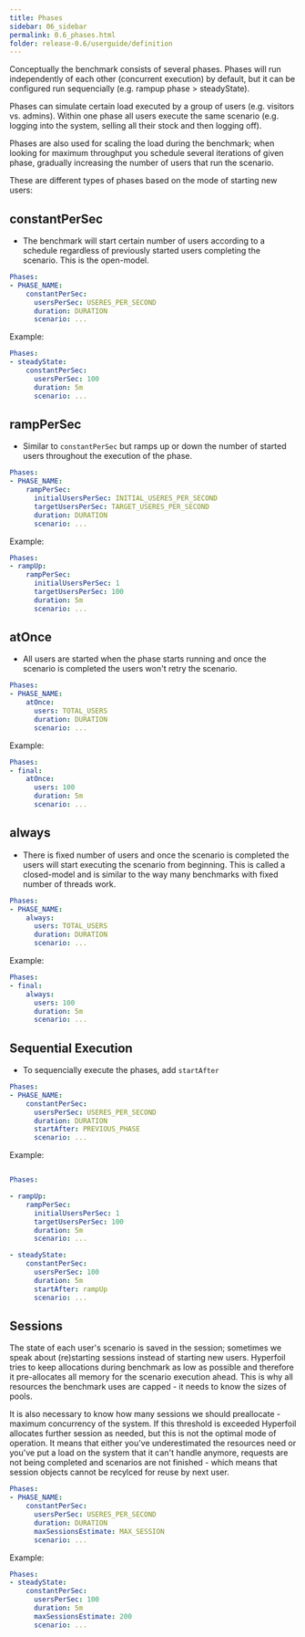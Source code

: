 ```yaml
---
title: Phases
sidebar: 06_sidebar
permalink: 0.6_phases.html
folder: release-0.6/userguide/definition
---
```


Conceptually the benchmark consists of several phases. Phases will run independently of each other (concurrent execution) by default, but it can be configured run sequencially (e.g. rampup phase > steadyState).

Phases can simulate certain load executed by a group of users (e.g. visitors vs. admins). Within one phase all users execute the same scenario (e.g. logging into the system, selling all their stock and then logging off).

Phases are also used for scaling the load during the benchmark; when looking for maximum throughput you schedule several iterations of given phase, gradually increasing the number of users that run the scenario.

These are different types of phases based on the mode of starting new users:

## constantPerSec

* The benchmark will start certain number of users according to a schedule regardless of previously started users completing the scenario. This is the open-model.

```yaml
Phases:
- PHASE_NAME:
    constantPerSec:
      usersPerSec: USERES_PER_SECOND
      duration: DURATION
      scenario: ...
```

Example: 

```yaml
Phases:
- steadyState:
    constantPerSec:
      usersPerSec: 100
      duration: 5m
      scenario: ...
```

## rampPerSec

* Similar to `constantPerSec` but ramps up or down the number of started users throughout the execution of the phase.

```yaml
Phases:
- PHASE_NAME:
    rampPerSec:
      initialUsersPerSec: INITIAL_USERES_PER_SECOND
      targetUsersPerSec: TARGET_USERES_PER_SECOND
      duration: DURATION
      scenario: ...
```

Example: 

```yaml
Phases:
- rampUp:
    rampPerSec:
      initialUsersPerSec: 1
      targetUsersPerSec: 100
      duration: 5m
      scenario: ...
```

## atOnce

* All users are started when the phase starts running and once the scenario is completed the users won't retry the scenario.

```yaml
Phases:
- PHASE_NAME:
    atOnce:
      users: TOTAL_USERS
      duration: DURATION
      scenario: ...
```

Example: 

```yaml
Phases:
- final:
    atOnce:
      users: 100
      duration: 5m
      scenario: ...
```

## always

* There is fixed number of users and once the scenario is completed the users will start executing the scenario from beginning. This is called a closed-model and is similar to the way many benchmarks with fixed number of threads work.

```yaml
Phases:
- PHASE_NAME:
    always:
      users: TOTAL_USERS
      duration: DURATION
      scenario: ...
```

Example: 

```yaml
Phases:
- final:
    always:
      users: 100
      duration: 5m
      scenario: ...
```

## Sequential Execution

* To sequencially execute the phases, add `startAfter`


```yaml
Phases:
- PHASE_NAME:
    constantPerSec:
      usersPerSec: USERES_PER_SECOND
      duration: DURATION
      startAfter: PREVIOUS_PHASE
      scenario: ...
```

Example: 

```yaml

Phases:

- rampUp:
    rampPerSec:
      initialUsersPerSec: 1
      targetUsersPerSec: 100
      duration: 5m
      scenario: ...

- steadyState:
    constantPerSec:
      usersPerSec: 100
      duration: 5m
      startAfter: rampUp
      scenario: ...
```

## Sessions

The state of each user's scenario is saved in the session; sometimes we speak about (re)starting sessions instead of starting new users. Hyperfoil tries to keep allocations during benchmark as low as possible and therefore it pre-allocates all memory for the scenario execution ahead. This is why all resources the benchmark uses are capped - it needs to know the sizes of pools.

It is also necessary to know how many sessions we should preallocate - maximum concurrency of the system. If this threshold is exceeded Hyperfoil allocates further session as needed, but this is not the optimal mode of operation. It means that either you've underestimated the resources need or you've put a load on the system that it can't handle anymore, requests are not being completed and scenarios are not finished - which means that session objects cannot be recylced for reuse by next user.

```yaml
Phases:
- PHASE_NAME:
    constantPerSec:
      usersPerSec: USERES_PER_SECOND
      duration: DURATION
      maxSessionsEstimate: MAX_SESSION
      scenario: ...
```

Example: 

```yaml
Phases:
- steadyState:
    constantPerSec:
      usersPerSec: 100
      duration: 5m
      maxSessionsEstimate: 200
      scenario: ...
```
